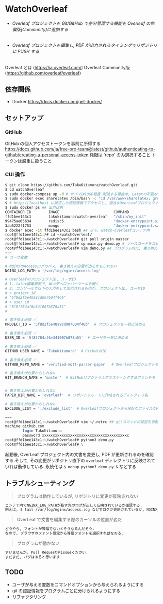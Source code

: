 # WatchOverleaf

- ###### Overleaf プロジェクトを Git/GitHub で差分管理する機能を Overleaf の無償版(Community)に追加する
- ###### Overleaf プロジェクトを編集し, PDF が出力されるタイミングでリポジトリに PUSH する

Overleaf とは (https://ja.overleaf.com/)
Overleaf Community版 (https://github.com/overleaf/overleaf)

## 依存関係

- Docker
  https://docs.docker.com/get-docker/

## セットアップ

### GitHub

GitHub の個人アクセストークンを事前に所得する
https://docs.github.com/ja/free-pro-team@latest/github/authenticating-to-github/creating-a-personal-access-token
権限は 'repo' のみ選択すること
トークンは厳重に扱うこと

### CUI 操作

```sh
$ git clone https://github.com/TakuKitamura/watchOverleaf.git
$ cd watchOverleaf
$ sudo docker-compose up -d # サイズは10GB程度.削減する場合は, Latexの不要なパッケージを削除する
$ sudo docker exec sharelatex /bin/bash -c "cd /var/www/sharelatex; grunt user:create-admin --email=admin@example.com" # Adminユーザの作成, 実行後に表示されるURLにアクセスしパスワードを設定する
$ # http://localhost に設定した認証情報でアクセスし, 適当なOverLeafプロジェクトを作成する
$ sudo docker ps ## 出力は例
CONTAINER ID        IMAGE                         COMMAND                  CREATED             STATUS                    PORTS                NAMES
ffd1bee143c1        takukitamura/watch-overleaf   "/sbin/my_init"          29 seconds ago      Up 2 seconds              0.0.0.0:80->80/tcp   watch-overleaf
99475ae05634        redis:5                       "docker-entrypoint.s…"   43 hours ago        Up 13 seconds             6379/tcp             redis
3ab5222f1753        mongo                         "docker-entrypoint.s…"   4 days ago          Up 13 seconds (healthy)   27017/tcp            mongo
$ docker exec -it ffd1bee143c1 bash ## 以下, watch-overleafコンテナ内
root@ffd1bee143c1:/# cd ~/watchOverleaf/
root@ffd1bee143c1:~/watchOverleaf# git pull origin master
root@ffd1bee143c1:~/watchOverleaf# cp main.py demo.py # ソースコードをコピーする
root@ffd1bee143c1:~/watchOverleaf# vim demo.py ## プログラム内に, 書き換え必須 ✅もしくは, 書き換えが必要かもしれない と書いてある変数を適宜書き換え保存する
~~~
# ユーザ変数

# NginxのAccessログのパス, 書き換えの必要が出るかもしれない
NGINX_LOG_PATH = '/var/log/nginx/access.log'

# OverleafのプロジェクトID, ユーザID
# 1. latex編集画面で, Webデベロッパーツールを開く
# 2. コンソールで以下の入力をして出力されるものが, プロジェクトID, ユーザID
# > project_id
# "5f8d2f5e40a9cd007604f46b"
# > user_id
# "5f8f784af6e341007b878a51"
#

# 書き換え必須 ✅
PROJECT_ID = '5f8d2f5e40a9cd007604f46b'  # プロジェクトを一意に決める

# 書き換え必須 ✅
USER_ID = '5f8f784af6e341007b878a51'  # ユーザを一意に決める

# 書き換え必須 ✅
GITHUB_USER_NAME = 'TakuKitamura'  # GitHubのID

# 書き換え必須 ✅
GITHUB_REPO_NAME = 'verified-mqtt-parser-paper'  # Overleafプロジェクトをホスティングしたいリポジトリ名

# 書き換えが必要かもしれない
GIT_BRANCH_NAME = 'master'  # GitHubリポジトリ上でホスティングするブランチ名


# 書き換えが必要かもしれない
PAPER_DIR_NAME = 'overleaf'  # リポジトリルートに作成されるディレクトリ名

# 書き換えが必要かもしれない
EXCLUDE_LIST = './exclude_list'  # OverLeafプロジェクトから余計なファイルがPUSHされた場合は, ここに追加する

~~~
root@ffd1bee143c1:~/watchOverleaf# vim ~/.netrc ## gitコマンドの認証を自動で行う .netrcを作成する. 下記は例
machine github.com
        login TakuKitamura
        password xxxxxxxxxxxxxxxxxxxxxxxxxxxxxxxxxxxxxxxx
root@ffd1bee143c1:~/watchOverleaf# python3 demo.py
root@ffd1bee143c1:~/watchOverleaf# \
```

起動後, OverLeaf プロジェクト内の文書を変更し, PDF が更新されるのを確認する.そして, その変更がリポジトリ直下の `overleaf` ディレクトリに反映されていれば動作している.
永続化は `$ nohup python3 demo.py &` などする

## トラブルシューティング

> プログラムは動作しているが, リポジトリに変更が反映されない

```sh
コンテナ内でNGINX_LOG_PATHが指す先のログが正しく反映されているか確認する.
例えば, $ tail /var/log/nginx/access.log などでログが更新されているか, NGINX_LOG_PATHが間違っていないか確認する
```

> OverLeaf で文書を編集する際のカーソルの位置が変だ

```sh
どうやら, フォントが等幅でないとそうなるんだそう.
なので, ブラウザのフォント設定から等幅フォントを選択すればなおる.
```

> プログラムが動かない

```sh
すいませんが, Pull Requestやissueください.
まだまだ, バグはあると思います.
```

## TODO

- ユーザが与える変数をコマンドオプションから与えられるようにする
- git の認証情報をプログラムごとに分けられるようにする
- リファクタリング

